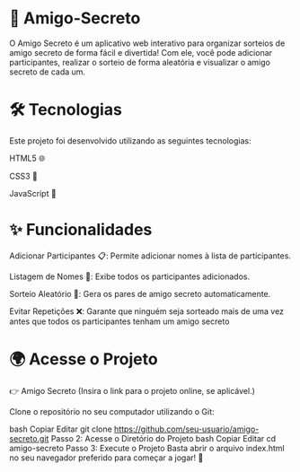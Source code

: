 # 🎁 Amigo-Secreto
O Amigo Secreto é um aplicativo web interativo para organizar sorteios de amigo secreto de forma fácil e divertida! Com ele, você pode adicionar participantes, realizar o sorteio de forma aleatória e visualizar o amigo secreto de cada um.

# 🛠 Tecnologias
Este projeto foi desenvolvido utilizando as seguintes tecnologias:

HTML5 🌐

CSS3 🎨

JavaScript 📜

# ✨ Funcionalidades

Adicionar Participantes 📋: Permite adicionar nomes à lista de participantes.

Listagem de Nomes 📝: Exibe todos os participantes adicionados.

Sorteio Aleatório 🔄: Gera os pares de amigo secreto automaticamente.

Evitar Repetições ❌: Garante que ninguém seja sorteado mais de uma vez antes que todos os participantes tenham um amigo secreto

# 🌍 Acesse o Projeto

👉 Amigo Secreto (Insira o link para o projeto online, se aplicável.)

Clone o repositório no seu computador utilizando o Git:

bash
Copiar
Editar
git clone https://github.com/seu-usuario/amigo-secreto.git
Passo 2: Acesse o Diretório do Projeto
bash
Copiar
Editar
cd amigo-secreto
Passo 3: Execute o Projeto
Basta abrir o arquivo index.html no seu navegador preferido para começar a jogar! 🎉


